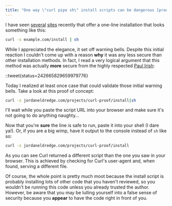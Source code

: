 ```yaml
---
title: "One way \"curl pipe sh\" install scripts can be dangerous [proof of concept]"
---
```


I have seen [several](http://pow.cx/) [sites](http://getcomposer.org/download/) recently that
offer a one-line installation that looks something like this:

```bash
curl -s example.com/install | sh
```

While I appreciated the elegance, it set off warning bells. Despite this
initial reaction I couldn't come up with a reason **why** it was any less
secure than other installation methods. In fact, I read a very logical argument
that this method was actually **more** secure from the highly respected [Paul
Irish](http://paulirish.com/):

::tweet{status=242665829659979776}

Today I realized at least once case that could validate those initial warning
bells. Take a look at this proof of concept:

```bash
curl -s jordaneldredge.com/projects/curl-proof/install|sh
```

I'll wait while you paste the script URL into your browser and make sure it's
not going to do anything naughty&#8230;

Now that you're **sure** the line is safe to run, paste it into your shell (I
dare ya!). Or, if you are a big wimp, have it output to the console instead of
`sh` like so:

```bash
curl -s jordaneldredge.com/projects/curl-proof/install
```

As you can see Curl returned a different script than the one you saw in your
browser. This is achieved by checking for Curl's user-agent and, when found,
serving a different file.

Of course, the whole point is pretty much moot because the install script is
probably installing lots of other code that you haven't reviewed, so you
wouldn't be running this code unless you already trusted the author.  However,
be aware that you may be lulling yourself into a false sense of security
because you **appear** to have the code right in front of you.

